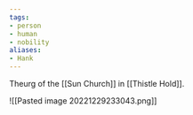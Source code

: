 ```yaml
---
tags:
- person
- human
- nobility
aliases:
- Hank
---
```


Theurg of the [[Sun Church]] in [[Thistle Hold]].

![[Pasted image 20221229233043.png]]